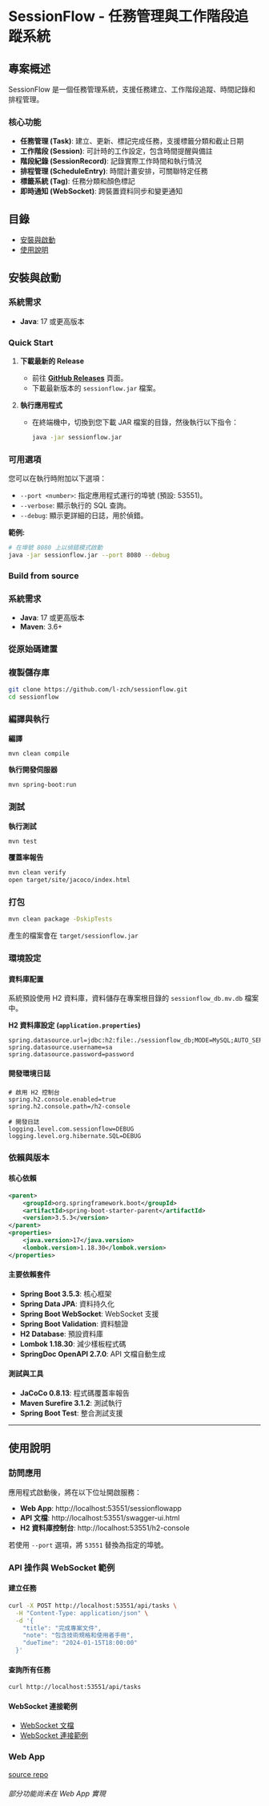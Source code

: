 # SessionFlow - 任務管理與工作階段追蹤系統

## 專案概述

SessionFlow 是一個任務管理系統，支援任務建立、工作階段追蹤、時間記錄和排程管理。

### 核心功能
- **任務管理 (Task)**: 建立、更新、標記完成任務，支援標籤分類和截止日期
- **工作階段 (Session)**: 可計時的工作設定，包含時間提醒與備註
- **階段紀錄 (SessionRecord)**: 記錄實際工作時間和執行情況
- **排程管理 (ScheduleEntry)**: 時間計畫安排，可關聯特定任務
- **標籤系統 (Tag)**: 任務分類和顏色標記
- **即時通知 (WebSocket)**: 跨裝置資料同步和變更通知

## 目錄

- [安裝與啟動](#安裝與啟動)
- [使用說明](#使用說明)

## 安裝與啟動

### 系統需求
- **Java**: 17 或更高版本

### Quick Start

1.  **下載最新的 Release**
    - 前往 [**GitHub Releases**](https://github.com/l-zch/sessionflow/releases/latest) 頁面。
    - 下載最新版本的 `sessionflow.jar` 檔案。

2.  **執行應用程式**
    - 在終端機中，切換到您下載 JAR 檔案的目錄，然後執行以下指令：
      ```bash
      java -jar sessionflow.jar
      ```

### 可用選項

您可以在執行時附加以下選項：

- `--port <number>`: 指定應用程式運行的埠號 (預設: 53551)。
- `--verbose`: 顯示執行的 SQL 查詢。
- `--debug`: 顯示更詳細的日誌，用於偵錯。

**範例:**
```bash
# 在埠號 8080 上以偵錯模式啟動
java -jar sessionflow.jar --port 8080 --debug
```

### Build from source

### 系統需求
- **Java**: 17 或更高版本
- **Maven**: 3.6+ 

### 從原始碼建置

###  **複製儲存庫**
```bash
git clone https://github.com/l-zch/sessionflow.git
cd sessionflow
```

### 編譯與執行

**編譯**
```bash
mvn clean compile
```
    
**執行開發伺服器**
```bash
mvn spring-boot:run
```

### 測試

**執行測試**
```bash
mvn test
```

**覆蓋率報告**
```bash
mvn clean verify
open target/site/jacoco/index.html
```
    
### **打包**
```bash
mvn clean package -DskipTests
```
產生的檔案會在 `target/sessionflow.jar`

### 環境設定

#### 資料庫配置
系統預設使用 H2 資料庫，資料儲存在專案根目錄的 `sessionflow_db.mv.db` 檔案中。

**H2 資料庫設定 (`application.properties`)** 
```properties
spring.datasource.url=jdbc:h2:file:./sessionflow_db;MODE=MySQL;AUTO_SERVER=TRUE
spring.datasource.username=sa
spring.datasource.password=password
```

#### 開發環境日誌
```properties
# 啟用 H2 控制台
spring.h2.console.enabled=true
spring.h2.console.path=/h2-console

# 開發日誌
logging.level.com.sessionflow=DEBUG
logging.level.org.hibernate.SQL=DEBUG
```

### 依賴與版本

#### 核心依賴
```xml
<parent>
    <groupId>org.springframework.boot</groupId>
    <artifactId>spring-boot-starter-parent</artifactId>
    <version>3.5.3</version>
</parent>
<properties>
    <java.version>17</java.version>
    <lombok.version>1.18.30</lombok.version>
</properties>
```

#### 主要依賴套件
- **Spring Boot 3.5.3**: 核心框架
- **Spring Data JPA**: 資料持久化
- **Spring Boot WebSocket**: WebSocket 支援
- **Spring Boot Validation**: 資料驗證
- **H2 Database**: 預設資料庫
- **Lombok 1.18.30**: 減少樣板程式碼
- **SpringDoc OpenAPI 2.7.0**: API 文檔自動生成

#### 測試與工具
- **JaCoCo 0.8.13**: 程式碼覆蓋率報告
- **Maven Surefire 3.1.2**: 測試執行
- **Spring Boot Test**: 整合測試支援
---

## 使用說明

### 訪問應用

應用程式啟動後，將在以下位址開啟服務：
- **Web App**: http://localhost:53551/sessionflowapp
- **API 文檔**: http://localhost:53551/swagger-ui.html
- **H2 資料庫控制台**: http://localhost:53551/h2-console

若使用 `--port` 選項，將 `53551` 替換為指定的埠號。


### API 操作與 WebSocket 範例

#### 建立任務
```bash
curl -X POST http://localhost:53551/api/tasks \
  -H "Content-Type: application/json" \
  -d '{
    "title": "完成專案文件",
    "note": "包含技術規格和使用者手冊",
    "dueTime": "2024-01-15T18:00:00"
  }'
```

#### 查詢所有任務
```bash
curl http://localhost:53551/api/tasks
```


#### WebSocket 連接範例
- [WebSocket 文檔](https://github.com/l-zch/sessionflow/blob/main/resource/ws-doc.md)
- [WebSocket 連接範例](https://github.com/l-zch/sessionflow/blob/main/resource/ws-example.html)


### Web App
[source repo](https://github.com/l-zch/sessionflow-frontend)
###### 部分功能尚未在 Web App 實現